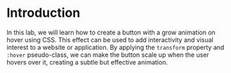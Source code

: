 # Introduction

In this lab, we will learn how to create a button with a grow animation on hover using CSS. This effect can be used to add interactivity and visual interest to a website or application. By applying the `transform` property and `:hover` pseudo-class, we can make the button scale up when the user hovers over it, creating a subtle but effective animation.
